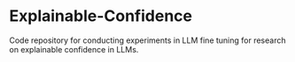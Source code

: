 # Explainable-Confidence
Code repository for conducting experiments in LLM fine tuning for research on explainable confidence in LLMs.
